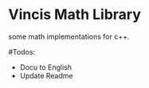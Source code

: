 # Vincis Math Library

some math implementations for c++.

#Todos:
- Docu to English
- Update Readme
